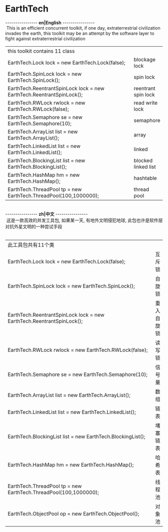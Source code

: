 # EarthTech
---------------- <b>en|English</b> ----------------
 <br>&nbsp;This is an efficient concurrent toolkit, if one day, extraterrestrial civilization invades the earth, this toolkit may be an attempt by the software layer to fight against extraterrestrial civilization<br>
  <table width="1600" border="0">
     <tr>
        <td width="560" height="30">this toolkit contains 11 class</td>
        <td></td>
     </tr>
     <tr>
        <td height="30">EarthTech.Lock lock = new EarthTech.Lock(false);</td>
        <td>blockage lock</td>
     </tr>
     <tr>
        <td height="30">EarthTech.SpinLock lock = new EarthTech.SpinLock();</td>
        <td>spin lock</td>
     </tr>
     <tr>
        <td height="30">EarthTech.ReentrantSpinLock lock = new EarthTech.ReentrantSpinLock();</td>
        <td>reentrant spin lock</td>
     </tr>
     <tr>
        <td height="30">EarthTech.RWLock rwlock = new EarthTech.RWLock(false);</td>
        <td>read write lock</td>
     </tr>
     <tr>
        <td height="30">EarthTech.Semaphore se = new EarthTech.Semaphore(10);</td>
        <td>semaphore</td>
     </tr>
     <tr>
        <td height="30">EarthTech.ArrayList list = new EarthTech.ArrayList();</td>
        <td>array</td>
     </tr>
     <tr>
        <td height="30">EarthTech.LinkedList list = new EarthTech.LinkedList();</td>
        <td>linked</td>
     </tr>
     <tr>
        <td height="30">EarthTech.BlockingList list = new EarthTech.BlockingList();</td>
        <td>blocked linked list</td>
     </tr>
     <tr>
        <td height="30">EarthTech.HashMap hm = new EarthTech.HashMap();</td>
        <td>hashtable</td>
     </tr>
     <tr>
        <td height="30">EarthTech.ThreadPool tp = new EarthTech.ThreadPool(100,1000000);</td>
        <td>thread pool</td>
     </tr>
  </table><br>
  ---------------- <b>zh|中文</b> ----------------
  <br>&nbsp;这是一款高效的并发工具包, 如果某一天, 有地外文明侵犯地球, 此包也许是软件层对抗外星文明的一种尝试手段<br><br>
  <table width="1600" border="0">
     <tr>
        <td width="560" height="30">此工具包共有11个类</td>
        <td></td>
     </tr>
     <tr>
        <td height="30">EarthTech.Lock lock = new EarthTech.Lock(false);</td>
        <td>互斥锁</td>
     </tr>
     <tr>
        <td height="30">EarthTech.SpinLock lock = new EarthTech.SpinLock();</td>
        <td>自旋锁</td>
     </tr>
     <tr>
        <td height="30">EarthTech.ReentrantSpinLock lock = new EarthTech.ReentrantSpinLock();</td>
        <td>重入自旋锁</td>
     </tr>
     <tr>
        <td height="30">EarthTech.RWLock rwlock = new EarthTech.RWLock(false);</td>
        <td>读写锁</td>
     </tr>
     <tr>
        <td height="30">EarthTech.Semaphore se = new EarthTech.Semaphore(10);</td>
        <td>信号量</td>
     </tr>
     <tr>
        <td height="30">EarthTech.ArrayList list = new EarthTech.ArrayList();</td>
        <td>数组</td>
     </tr>
     <tr>
        <td height="30">EarthTech.LinkedList list = new EarthTech.LinkedList();</td>
        <td>链表</td>
     </tr>
     <tr>
        <td height="30">EarthTech.BlockingList list = new EarthTech.BlockingList();</td>
        <td>堵塞链表</td>
     </tr>
     <tr>
        <td height="30">EarthTech.HashMap hm = new EarthTech.HashMap();</td>
        <td>哈希表</td>
     </tr>
     <tr>
        <td height="30">EarthTech.ThreadPool tp = new EarthTech.ThreadPool(100,1000000);</td>
        <td>线程池</td>
     </tr>
     <tr>
        <td height="30">EarthTech.ObjectPool op = new EarthTech.ObjectPool();</td>
        <td>对象池</td>
     </tr>
  </table>
